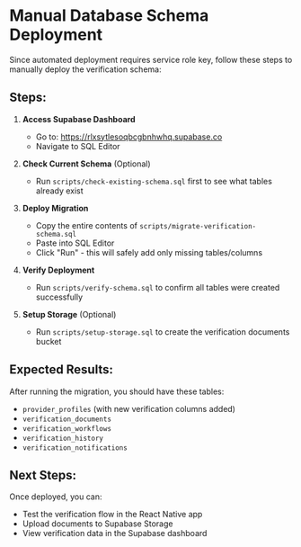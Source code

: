 # Manual Database Schema Deployment

Since automated deployment requires service role key, follow these steps to manually deploy the verification schema:

## Steps:

1. **Access Supabase Dashboard**
   - Go to: https://rlxsytlesoqbcgbnhwhq.supabase.co
   - Navigate to SQL Editor

2. **Check Current Schema** (Optional)
   - Run `scripts/check-existing-schema.sql` first to see what tables already exist

3. **Deploy Migration**
   - Copy the entire contents of `scripts/migrate-verification-schema.sql`
   - Paste into SQL Editor
   - Click "Run" - this will safely add only missing tables/columns

4. **Verify Deployment**
   - Run `scripts/verify-schema.sql` to confirm all tables were created successfully

5. **Setup Storage** (Optional)
   - Run `scripts/setup-storage.sql` to create the verification documents bucket

## Expected Results:

After running the migration, you should have these tables:
- `provider_profiles` (with new verification columns added)
- `verification_documents`
- `verification_workflows`
- `verification_history`
- `verification_notifications`

## Next Steps:

Once deployed, you can:
- Test the verification flow in the React Native app
- Upload documents to Supabase Storage
- View verification data in the Supabase dashboard